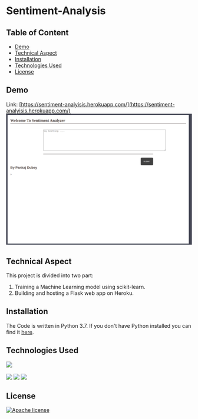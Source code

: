 # Sentiment-Analysis
## Table of Content
  * [Demo](#demo)
  * [Technical Aspect](#technical-aspect)
  * [Installation](#installation)
  * [Technologies Used](#technologies-used)
  * [License](#license)


## Demo
Link: [https://sentiment-analyisis.herokuapp.com/](https://sentiment-analyisis.herokuapp.com/)
[![](/static/imgs/sentiment_analysis.png)](https://irisspeciespredictor-api.herokuapp.com/)


## Technical Aspect
This project is divided into two part:
1. Training a Machine Learning model using scikit-learn.
2. Building and hosting a Flask web app on Heroku.

## Installation
The Code is written in Python 3.7. If you don't have Python installed you can find it [here](https://www.python.org/downloads/).

## Technologies Used

![](https://forthebadge.com/images/badges/made-with-python.svg)

[<img target="_blank" src="https://flask.palletsprojects.com/en/1.1.x/_images/flask-logo.png" width=170>](https://flask.palletsprojects.com/en/1.1.x/) [<img target="_blank" src="https://number1.co.za/wp-content/uploads/2017/10/gunicorn_logo-300x85.png" width=280>](https://gunicorn.org) [<img target="_blank" src="https://raw.githubusercontent.com/donnemartin/data-science-ipython-notebooks/master/images/scikitlearn.png" width=280>](https://scikit-learn.org)



## License
[![Apache license](https://img.shields.io/badge/license-apache-blue?style=for-the-badge&logo=appveyor)](http://www.apache.org/licenses/LICENSE-2.0e)

